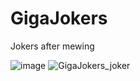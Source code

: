 # GigaJokers
Jokers after mewing

![image](https://github.com/user-attachments/assets/d185aaa8-8a11-47db-861f-e07e51e08661)
![GigaJokers_joker](https://github.com/user-attachments/assets/4d2b8c00-b4f2-4909-b75c-358a74c7531b)
